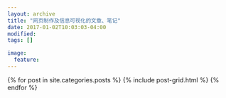 ```yaml
---
layout: archive
title: "网页制作及信息可视化的文章、笔记"
date: 2017-01-02T10:03:03-04:00
modified:
tags: []

image: 
  feature:
---
```

 


 
<div class="tiles">
{% for post in site.categories.posts %}
{% include post-grid.html %}
{% endfor %}
</div><!-- /.tiles 把所有categories 有 posts 的列出来-->